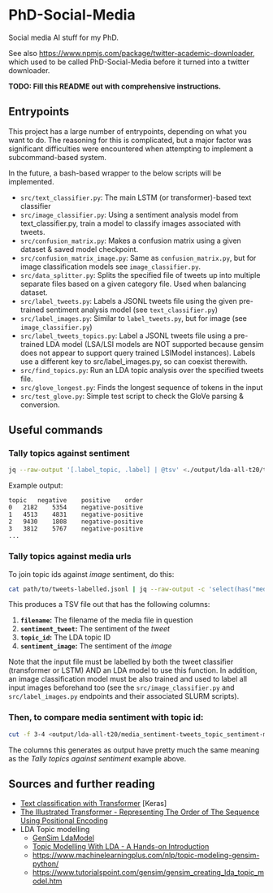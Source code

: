 # PhD-Social-Media

Social media AI stuff for my PhD.

See also https://www.npmjs.com/package/twitter-academic-downloader, which used to be called PhD-Social-Media before it turned into a twitter downloader.

**TODO: Fill this README out with comprehensive instructions.**

## Entrypoints
This project has a large number of entrypoints, depending on what you want to do. The reasoning for this is complicated, but a major factor was significant difficulties were encountered when attempting to implement a subcommand-based system.

In the future, a bash-based wrapper to the below scripts will be implemented.

 - `src/text_classifier.py`: The main LSTM (or transformer)-based text classifier
 - `src/image_classifier.py`: Using a sentiment analysis model from text_classifier.py, train a model to classify images associated with tweets.
 - `src/confusion_matrix.py`: Makes a confusion matrix using a given dataset & saved model checkpoint.
 - `src/confusion_matrix_image.py`: Same as `confusion_matrix.py`, but for image classification models see `image_classifier.py`.
 - `src/data_splitter.py`: Splits the specified file of tweets up into multiple separate files based on a given category file. Used when balancing dataset.
 - `src/label_tweets.py`: Labels a JSONL tweets file using the given pre-trained sentiment analysis model (see `text_classifier.py`)
 - `src/label_images.py`: Similar to `label_tweets.py`, but for image (see `image_classifier.py`)
 - `src/label_tweets_topics.py`: Label a JSONL tweets file using a pre-trained LDA model (LSA/LSI models are NOT supported because gensim does not appear to support query trained LSIModel instances). Labels use a different key to src/label_images.py, so can coexist therewith.
 - `src/find_topics.py`: Run an LDA topic analysis over the specified tweets file.
 - `src/glove_longest.py`: Finds the longest sequence of tokens in the input
 - `src/test_glove.py`: Simple test script to check the GloVe parsing & conversion.


## Useful commands

### Tally topics against sentiment
```bash
jq --raw-output '[.label_topic, .label] | @tsv' <./output/lda-all-t20/tweets-all-new-20220117-labelled.jsonl | sort | uniq -c | sort -k2,2n -k3 | paste -s -d' \n' | awk 'BEGIN { OFS="\t"; print("topic", "negative", "positive", "order"); } { print($2, $1, $4, $3 "-" $6); }'
```

Example output:

```
topic	negative	positive	order
0	2182	5354	negative-positive
1	4513	4831	negative-positive
2	9430	1808	negative-positive
3	3812	5767	negative-positive
...
```

### Tally topics against media urls
To join topic ids against *image* sentiment, do this:

```bash
cat path/to/tweets-labelled.jsonl | jq --raw-output -c 'select(has("media")) | [ .label, .label_topic, (.media[] | select(.type=="photo") | .url) ] | @tsv' | awk 'BEGIN{OFS="\t";} {for(i=3; i<NF; i++) { sub(".*/", "", $i); print($i, $1, $2); }}' | csvjoin -c 1 -H -t - path/to/media-labels.tsv | sed -e '1s/.*/filename,sentiment_tweet,topic_id,sentiment_image/' | tr "," "\t" >path/to/output.jsonl
```

This produces a TSV file out that has the following columns:

1.  **`filename`:** The filename of the media file in question
2.  **`sentiment_tweet`:** The sentiment of the _tweet_
3.  **`topic_id`:** The LDA topic ID
4.  **`sentiment_image`:** The sentiment of the _image_

Note that the input file must be labelled by both the tweet classifier (transformer or LSTM) AND an LDA model to use this function. In addition, an image classification model must be also trained and used to label all input images beforehand too (see the `src/image_classifier.py` and `src/label_images.py` endpoints and their associated SLURM scripts).

### Then, to compare media sentiment with topic id:

```bash
cut -f 3-4 <output/lda-all-t20/media_sentiment-tweets_topic_sentiment-media.tsv | tail -n +2 | sort -n | uniq -c | sort -k2,2n -k 3,3 | paste -s -d' \n' | awk 'BEGIN { OFS="\t"; print("topic", "media-negative", "media-positive", "order"); } { print($2, $1, $4, $3 "-" $6); }' >output/lda-all-t20/topics-media-sentiments.tsv
```

The columns this generates as output have pretty much the same meaning as the *Tally topics against sentiment* example above.


## Sources and further reading
 - [Text classification with Transformer](https://keras.io/examples/nlp/text_classification_with_transformer/) [Keras]
 - [The Illustrated Transformer - Representing The Order of The Sequence Using Positional Encoding](https://jalammar.github.io/illustrated-transformer/#representing-the-order-of-the-sequence-using-positional-encoding)
 - LDA Topic modelling
     - [GenSim LdaModel](https://radimrehurek.com/gensim/models/ldamodel.html)
     - [Topic Modelling With LDA - A Hands-on Introduction](https://www.analyticsvidhya.com/blog/2021/07/topic-modelling-with-lda-a-hands-on-introduction/)
     - <https://www.machinelearningplus.com/nlp/topic-modeling-gensim-python/>
     - <https://www.tutorialspoint.com/gensim/gensim_creating_lda_topic_model.htm>
